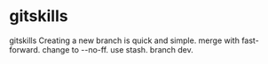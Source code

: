 # gitskills
gitskills
Creating a new branch is quick and simple.
merge with fast-forward.
change to --no-ff.
use stash.
branch dev.